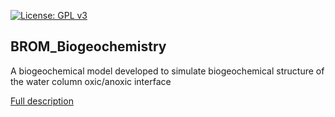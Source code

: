 [![License: GPL v3](https://img.shields.io/badge/License-GPLv3-blue.svg)](https://www.gnu.org/licenses/gpl-3.0)
## BROM_Biogeochemistry 

A biogeochemical model developed to simulate biogeochemical structure of the water column
oxic/anoxic interface

[Full description](https://github.com/BottomRedoxModel/Wiki/wiki)
